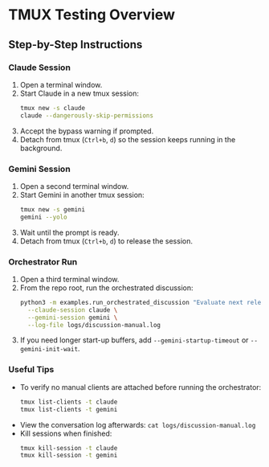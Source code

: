 # TMUX Testing Overview

## Step-by-Step Instructions

### Claude Session

1. Open a terminal window.
2. Start Claude in a new tmux session:
   ```bash
   tmux new -s claude
   claude --dangerously-skip-permissions
   ```
3. Accept the bypass warning if prompted.
4. Detach from tmux (`Ctrl+b`, `d`) so the session keeps running in the background.

### Gemini Session

1. Open a second terminal window.
2. Start Gemini in another tmux session:
   ```bash
   tmux new -s gemini
   gemini --yolo
   ```
3. Wait until the prompt is ready.
4. Detach from tmux (`Ctrl+b`, `d`) to release the session.

### Orchestrator Run

1. Open a third terminal window.
2. From the repo root, run the orchestrated discussion:
   ```bash
   python3 -m examples.run_orchestrated_discussion "Evaluate next release" \
     --claude-session claude \
     --gemini-session gemini \
     --log-file logs/discussion-manual.log
   ```
3. If you need longer start-up buffers, add `--gemini-startup-timeout` or `--gemini-init-wait`.

### Useful Tips

- To verify no manual clients are attached before running the orchestrator:
  ```bash
  tmux list-clients -t claude
  tmux list-clients -t gemini
  ```
- View the conversation log afterwards: `cat logs/discussion-manual.log`
- Kill sessions when finished:
  ```bash
  tmux kill-session -t claude
  tmux kill-session -t gemini
  ```
